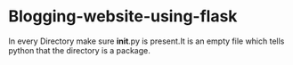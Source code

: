 # Blogging-website-using-flask

In every Directory make sure __init__.py is present.It is an empty file which tells python that the directory is a package.
